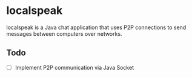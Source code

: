 # localspeak
localspeak is a Java chat application that uses P2P connections to send messages between computers over networks.

## Todo
- [ ] Implement P2P communication via Java Socket  